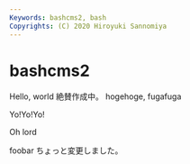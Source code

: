```yaml
---
Keywords: bashcms2, bash
Copyrights: (C) 2020 Hiroyuki Sannomiya
---
```


# bashcms2
Hello, world
絶賛作成中。
hogehoge, fugafuga


Yo!Yo!Yo!


Oh lord


foobar
ちょっと変更しました。
